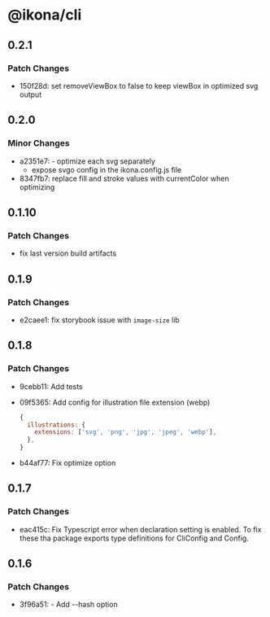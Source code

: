 # @ikona/cli

## 0.2.1

### Patch Changes

- 150f28d: set removeViewBox to false to keep viewBox in optimized svg output

## 0.2.0

### Minor Changes

- a2351e7: - optimize each svg separately
  - expose svgo config in the ikona.config.js file
- 8347fb7: replace fill and stroke values with currentColor when optimizing

## 0.1.10

### Patch Changes

- fix last version build artifacts

## 0.1.9

### Patch Changes

- e2caee1: fix storybook issue with `image-size` lib

## 0.1.8

### Patch Changes

- 9cebb11: Add tests
- 09f5365: Add config for illustration file extension (webp)

  ```js
  {
    illustrations: {
      extensions: ['svg', 'png', 'jpg', 'jpeg', 'webp'],
    },
  }
  ```

- b44af77: Fix optimize option

## 0.1.7

### Patch Changes

- eac415c: Fix Typescript error when declaration setting is enabled. To fix these tha package exports type definitions for CliConfig and Config.

## 0.1.6

### Patch Changes

- 3f96a51: - Add --hash option
